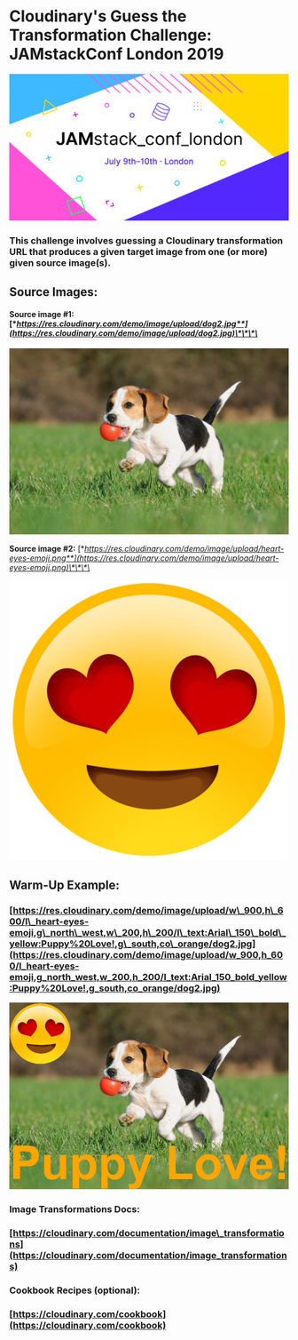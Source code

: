 # Cloudinary's Guess the Transformation Challenge: JAMstackConf London 2019

![](.gitbook/assets/jamconf-image-london.png)

### This challenge involves guessing a Cloudinary transformation URL that produces a given target image from one \(or more\) given source image\(s\).

##                                                 Source Images:

#### Source image \#1: [**https://res.cloudinary.com/demo/image/upload/dog2.jpg**](https://res.cloudinary.com/demo/image/upload/dog2.jpg)\*\*\*\*

![Dog](.gitbook/assets/dog2.jpg)



**Source image \#2:** [**https://res.cloudinary.com/demo/image/upload/heart-eyes-emoji.png**](https://res.cloudinary.com/demo/image/upload/heart-eyes-emoji.png)\*\*\*\*

![Heart Eyes Emoji](.gitbook/assets/heart-eyes-emoji.png)

##                                              Warm-Up Example:

### [https://res.cloudinary.com/demo/image/upload/w\_900,h\_600/l\_heart-eyes-emoji,g\_north\_west,w\_200,h\_200/l\_text:Arial\_150\_bold\_yellow:Puppy%20Love!,g\_south,co\_orange/dog2.jpg](https://res.cloudinary.com/demo/image/upload/w_900,h_600/l_heart-eyes-emoji,g_north_west,w_200,h_200/l_text:Arial_150_bold_yellow:Puppy%20Love!,g_south,co_orange/dog2.jpg)

![Target Image \(example\)](.gitbook/assets/puppy-love.jpg)

### Image Transformations Docs:

### [https://cloudinary.com/documentation/image\_transformations](https://cloudinary.com/documentation/image_transformations)

### Cookbook Recipes \(optional\):

### [https://cloudinary.com/cookbook](https://cloudinary.com/cookbook)

